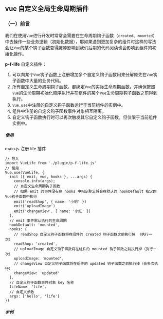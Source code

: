## vue 自定义全局生命周期插件

### （一）前言
我们在使用`Vue`进行开发时常常会需要在生命周期钩子函数（`created`、`mounted`）中去操作一些业务逻辑（初始化数据），那如果遇到更加复杂的组件时这样的写法会让`Vue`的某个钩子函数变得臃肿影响到我们后期的代码阅读也会影响到组件的初始化操作。

**p-f-life** 自定义插件：
1. 可以向某个`Vue`钩子函数上注册增加多个自定义钩子函数用来分解原先在`Vue`钩子函数中大量的业务代码。
2. 所有自定义生命周期钩子函数，都绑定`Vue`的实际生命周期函数，并确保按照`Vue`的生命周期初始化顺序执行并在组件的某个`Vue`生命周期钩子函数之前得到执行。
3. `Vue.use`中注册的自定义钩子函数运行于当前组件的实例中。
4. 组件中注册的自定义钩子函数事件对象相互隔离。
5. 自定义钩子函数执行时可以再次触发其它自定义钩子函数，但仅限于当前组件实例中。

##### 使用

main.js 注册 life 插件

```
// 导入
import VueLife from './plugin/p-f-life.js'
// 使用
Vue.use(VueLife, {
  init ({ emit, vue, hooks }, ...args) {
    console.info(args);
    // 自定义生命周期钩子函数
    // 如果 emit 的事件没有在 hooks 中指定那么将会在默认的 hookDefault 指定的 Vue钩子函数中执行
    emit('readShop', { name: '小明' })
    emit('uploadImage')
    emit('changeView', { name: '小红' })
  },
  // emit 事件默认执行的生命周期
  hookDefault: 'mounted',
  hooks: {
    // readShop 自定义钩子函数将在组件的 created 钩子函数之前执行掉 （执行一次）
    readShop: 'created',
    // uploadImage 自定义钩子函数将在组件的 mounted 钩子函数之前执行掉（执行一次）
    uploadImage: 'mounted',
    // changeView 自定义钩子函数将在组件的 updated 钩子函数之前执行掉（会多次执行）
    changeView: 'updated'
  },
  // 自定义钩子函数事件对象 key 名称
  lifeName: 'life',
  // 自定义参数
  args: ['hello', 'life']
})
```

##### 示例










